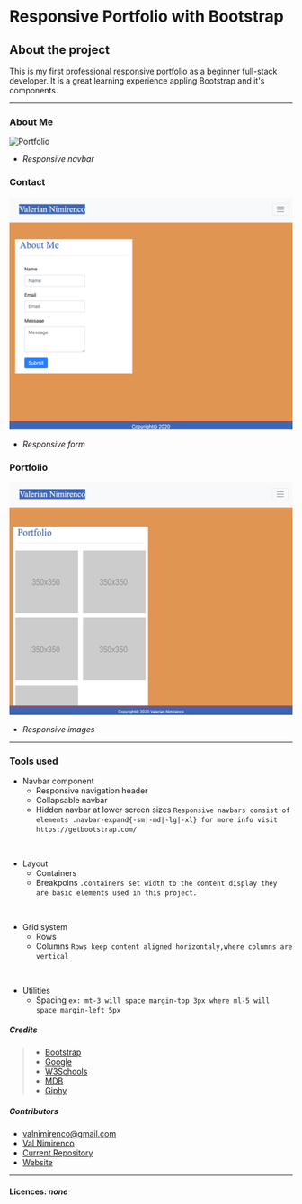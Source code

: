 <!-- Heading -->
# Responsive Portfolio with Bootstrap 

## About the project
<p>This is my first professional responsive portfolio as a beginner full-stack developer. It is a great learning experience appling Bootstrap and it's components.</p>

___
### About Me
![Portfolio](./assets/images/aboutme.png)    
* _Responsive navbar_ 

### Contact
![Portfolio](./assets/images/contact.png)    
* _Responsive form_ 

### Portfolio
![Portfolio](./assets/images/portfolio.png)    
* _Responsive images_
---
### Tools used 
* Navbar component
    * Responsive navigation header
    * Collapsable navbar
    * Hidden navbar at lower screen sizes
    ```Responsive navbars consist of elements .navbar-expand{-sm|-md|-lg|-xl} for more info visit https://getbootstrap.com/```
<br>

* Layout
    * Containers
    * Breakpoins
    ```.containers set width to the content display they are basic elements used in this project.```
<br>

* Grid system
    * Rows
    * Columns
    ```Rows keep content aligned horizontaly,where columns are vertical```
<br>

* Utilities 
    * Spacing
    ```ex: mt-3 will space margin-top 3px where ml-5 will space margin-left 5px```
    

##### Credits
>* [Bootstrap](https://getbootstrap.com/)
>* [Google](https://www.google.com/)
>* [W3Schools](https://www.w3schools.com/)
>* [MDB](https://mdbootstrap.com/)
>* [Giphy](https://giphy.com/)

##### Contributors 

* valnimirenco@gmail.com
* [Val Nimirenco](https://github.com/valiant87)
* [Current Repository](https://github.com/valiant87/bootstrap-responsive-portfolio-2)
* [Website](https://valiant87.github.io/bootstrap-responsive-portfolio-2/)
---
#### Licences: **_none_**






